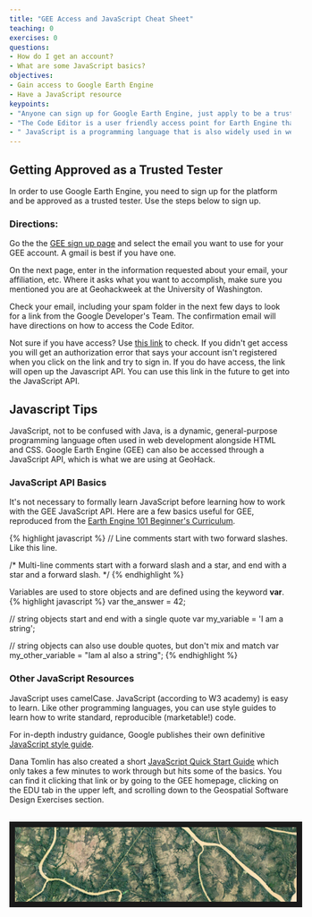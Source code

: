 ```yaml
---
title: "GEE Access and JavaScript Cheat Sheet"
teaching: 0
exercises: 0
questions:
- How do I get an account?
- What are some JavaScript basics?
objectives:
- Gain access to Google Earth Engine
- Have a JavaScript resource
keypoints:
- "Anyone can sign up for Google Earth Engine, just apply to be a trusted tester."
- "The Code Editor is a user friendly access point for Earth Engine that uses the JavaScript API."
- " JavaScript is a programming language that is also widely used in web development."
---
```

## Getting Approved as a Trusted Tester

In order to use Google Earth Engine, you need to sign up for the platform and be approved as a trusted tester. Use the steps below to sign up.

### Directions:

Go the the [GEE sign up page](https://signup.earthengine.google.com/#!/) and select the email you want to use for your GEE account. A gmail is best if you have one.

On the next page, enter in the information requested about your email, your affiliation, etc. Where it asks what you want to accomplish, make sure you mentioned you are at Geohackweek at the University of Washington.

Check your email, including your spam folder in the next few days to look for a link from the Google Developer's Team. The confirmation email will have directions on how to access the Code Editor.

Not sure if you have access? Use [this link](https://code.earthengine.google.com/) to check. If you didn't get access you will get an authorization error that says your account isn't registered when you click on the link and try to sign in. If you do have access, the link will open up the Javascript API. You can use this link in the future to get into the JavaScript API.

## Javascript Tips

JavaScript, not to be confused with Java, is a dynamic, general-purpose programming language often used in web development alongside HTML and CSS. Google Earth Engine (GEE) can also be accessed through a JavaScript API, which is what we are using at GeoHack.

### JavaScript API Basics
It's not necessary to formally learn JavaScript before learning how to work with the GEE JavaScript API. Here are a few basics useful for GEE, reproduced from the [Earth Engine 101 Beginner's Curriculum](https://docs.google.com/document/d/1ZxRKMie8dfTvBmUNOO0TFMkd7ELGWf3WjX0JvESZdOE/edit).

{% highlight javascript %}
// Line comments start with two forward slashes. Like this line.

/* Multi-line comments start with a forward slash and a star,
and end with a star and a forward slash. */
{% endhighlight %}

Variables are used to store objects and are defined using the keyword **var**.
{% highlight javascript %}
var the_answer = 42;

// string objects start and end with a single quote
var my_variable = 'I am a string';

// string objects can also use double quotes, but don't mix and match
var my_other_variable = "Iam al also a string";
{% endhighlight %}


### Other JavaScript Resources
JavaScript uses camelCase. JavaScript (according to W3 academy) is easy to learn. Like other programming languages, you can use style guides to learn how to write standard, reproducible (marketable!) code.

For in-depth industry guidance, Google publishes their own definitive [JavaScript style guide](http://google.github.io/styleguide/jsguide.html).

Dana Tomlin has also created a short [JavaScript Quick Start Guide](https://drive.google.com/file/d/0B3H1GYZLzLKCckwwVjZfVmdPNDA/view) which only takes a few minutes to work through but hits some of the basics. You can find it clicking that link or by going to the GEE homepage, clicking on the EDU tab in the upper left, and scrolling down to the Geospatial Software Design Exercises section.

<br>
<img src="../fig/00_spaceland.png" border = "10">
<br><br>
